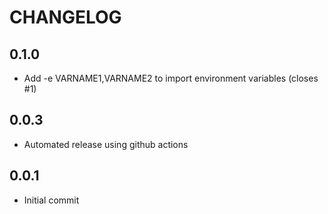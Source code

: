 # CHANGELOG

## 0.1.0

* Add -e VARNAME1,VARNAME2 to import environment variables (closes #1)

## 0.0.3

* Automated release using github actions

## 0.0.1

* Initial commit
